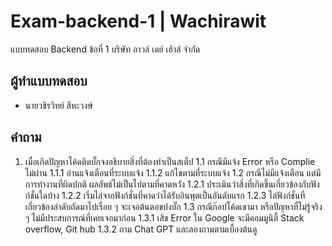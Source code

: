 # Exam-backend-1 | Wachirawit
แบบทดสอบ Backend ข้อที่ 1 บริษัท อาวล์ เดย์ เฮ้าส์ จำกัด

## ผู้ทำแบบทดสอบ
- นายวชิรวิทย์ สีหะวงษ์

## คำถาม
  1. เมื่อเกิดปัญหาโค้ดติดบั๊กจงอธิบายสิ่งที่ต้องทำเป็นสเต็ป
      1.1 กรณีมีแจ้ง Error หรือ Complie ไม่ผ่าน
          1.1.1 อ่านแจ้งเตือนที่ระบบแจ้ง
          1.1.2 แก้ไขตามที่ระบบแจ้ง
      1.2 กรณีไม่มีแจ้งเตือน แต่มีการทำงานที่ผิดปกติ ผลลัพธ์ไม่เป็นไปตามที่คาดหวัง
          1.2.1 ประเมินว่าสิ่งที่เกิดขึ้นเกี่ยวข้องกับฟังก์ชั่นใดบ้าง
          1.2.2 เริ่มไล่จากฟังก์ชั่นที่คาดว่าได้รับอินพุตเป็นอันดับแรก
          1.2.3 ไล่ฟังก์ชั่นที่เกี่ยวข้องลำดับถัดมาไปเรื่อย ๆ จะเจอต้นตอขปงบั๊ก
      1.3 กรณีก๊อปโค้ดเขามา หรือปัญหาที่ไม่รู้จริง ๆ ไม่มีประสบการณ์ที่เคยเจอมาก่อน
          1.3.1 เสิช Error ใน Google จะมีคอมมูนิตี้ Stack overflow, Git hub 
          1.3.2 ถาม Chat GPT และลองถามตามเบื้องต้นดู

